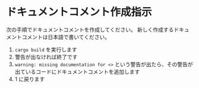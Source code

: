# ドキュメントコメント作成指示

次の手順でドキュメントコメントを作成してください。
新しく作成するドキュメントコメントは日本語で書いてください。

1. `cargo build` を実行します
2. 警告が出なければ終了です
3. `warning: missing documentation for <>` という警告が出たら、その警告が出ているコードにドキュメントコメントを追加します
4. 1 に戻ります
